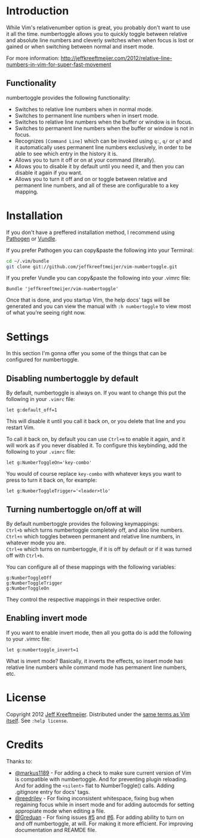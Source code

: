 # Introduction

While Vim's relativenumber option is great, you probably don't want to use
it all the time. numbertoggle allows you to quickly toggle between relative
and absolute line numbers and cleverly switches when when focus is lost or
gained or when switching between normal and insert mode.

For more information:
http://jeffkreeftmeijer.com/2012/relative-line-numbers-in-vim-for-super-fast-movement

## Functionality

numbertoggle provides the following functionality:

* Switches to relative line numbers when in normal mode.
* Switches to permanent line numbers when in insert mode.
* Switches to relative line numbers when the buffer or window is in focus.
* Switches to permanent line numbers when the buffer or window is not in focus.
* Recognizes `[Command Line]` which can be invoked using `q:`, `q/` or `q?` and it automatically uses permanent line numbers exclusively, in order to be able to see which entry in the history it is.
* Allows you to turn it off or on at your command (literally).
* Allows you to disable it by default until you need it, and then you can disable it again if you want.
* Allows you to turn it off and on or toggle between relative and permanent line numbers, and all of these are configurable to a key mapping.

# Installation

If you don't have a preffered installation method, I recommend using [Pathogen][1] or [Vundle][2].

If you prefer Pathogen you can copy&paste the following into your Terminal:

```sh
cd ~/.vim/bundle
git clone git://github.com/jeffkreeftmeijer/vim-numbertoggle.git
```

If you prefer Vundle you can copy&paste the following into your .vimrc file:

```viml
Bundle 'jeffkreeftmeijer/vim-numbertoggle'
```

Once that is done, and you startup Vim, the help docs' tags will be generated and you can view the manual with `:h numbertoggle` to view most of what you're seeing right now.

# Settings

In this section I'm gonna offer you some of the things that can be configured
for numbertoggle.

## Disabling numbertoggle by default

By default, numbertoggle is always on. If you want to change this put the following in your `.vimrc` file:
```viml
let g:default_off=1
```

This will disable it until you call it back on, or you delete that line and you restart Vim.

To call it back on, by default you can use `Ctrl+m` to enable it again, and it will work as if you never disabled it. To configure this keybinding, add the following to your `.vimrc` file:
```viml
let g:NumberToggleOn='key-combo'
```

You would of course replace `key-combo` with whatever keys you want to press to turn it back on, for example:
```viml
let g:NumberToggleTrigger='<leader>tlo'
```

## Turning numbertoggle on/off at will

By default numbertoggle provides the following keymappings:<br />
`Ctrl+b` which turns numbertoggle completely off, and also line numbers.<br />
`Ctrl+n` which toggles between permanent and relative line numbers, in whatever mode you are.<br />
`Ctrl+m` which turns on numbertoggle, if it is off by default or if it was turned off with `Ctrl+b`.

You can configure all of these mappings with the following variables:
```viml
g:NumberToggleOff
g:NumberToggleTrigger
g:NumberToggleOn
```

They control the respective mappings in their respective order.

## Enabling invert mode

If you want to enable invert mode, then all you gotta do is add the following
to your .vimrc file:
```viml
let g:numbertoggle_invert=1
```

What is invert mode? Basically, it inverts the effects, so insert mode has
relative line numbers while command mode has permanent line numbers, etc.

# License

Copyright 2012 [Jeff Kreeftmeijer](http://jeffkreeftmeijer.com/). Distributed under the [same terms as Vim itself][3]. See `:help license`.

# Credits

Thanks to:

* [@markus1189][@1] - For adding a check to make sure current version of Vim is compatible with numbertoggle. And for preventing plugin reloading. And for adding the `<silent>` flat to NumberToggle() calls. Adding .gitignore entry for docs' tags.
* [@reedriley][@2] - For fixing inconsistent whitespace, fixing bug when regaining focus while in insert mode and for adding autocmds for setting appropiate mode when editing a file.
* [@Greduan][@3] - For fixing issues [#5][issue5] and [#6][issue6]. For adding ability to turn on and off numbertoggle, at will. For making it more efficient. For improving documentation and REAMDE file.

[1]: http://www.vim.org/scripts/script.php?script_id=2332
[2]: https://github.com/gmarik/vundle
[3]: http://vimdoc.sourceforge.net/htmldoc/uganda.html#license

[@1]: https://github.com/markus1189
[@2]: https://github.com/reedriley
[@3]: https://github.com/Greduan

[issue5]: https://github.com/jeffkreeftmeijer/vim-numbertoggle/issues/5
[issue6]: https://github.com/jeffkreeftmeijer/vim-numbertoggle/issues/6
